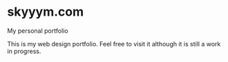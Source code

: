 # skyyym.com
My personal portfolio

This is my web design portfolio. Feel free to visit it although it is still a work in progress.
